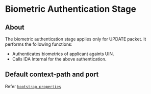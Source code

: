 # Biometric Authentication Stage

## About
The biometric authentication stage applies only for UPDATE packet. It performs the following functions:
* Authenticates biometrics of applicant againts UIN.
* Calls IDA Internal for the above authentication.

## Default context-path and port
Refer [`bootstrap.properties`](src/main/resources/bootstrap.properties)

